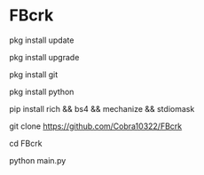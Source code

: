 # FBcrk
pkg install update

pkg install upgrade

pkg install git

pkg install python

pip install rich && bs4 && mechanize && stdiomask

git clone https://github.com/Cobra10322/FBcrk

cd FBcrk

python main.py
